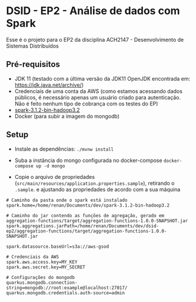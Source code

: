 # DSID - EP2 - Análise de dados com Spark

Esse é o projeto para o EP2 da disciplina ACH2147 - Desenvolvimento de Sistemas Distribuídos

## Pré-requisitos
 - JDK 11 (testado com a última versão da JDK11 OpenJDK encontrada em: https://jdk.java.net/archive/)
 - Credenciais de uma conta da AWS (como estamos acessando dados públicos, 
   é necessário apenas um usuário criado para autenticação. Não é feito nenhum tipo de cobrança com os testes do EP)
 - [spark-3.1.2-bin-hadoop3.2](https://spark.apache.org/downloads.html)
 - Docker (para subir a imagem do mongodb)

## Setup
- Instale as dependências:
`./mvnw install`
  
- Suba a instância do mongo configurada no docker-compose
`docker-compose up -d mongo`

- Copie o arquivo de propriedades (`src/main/resources/application.properties.sample`), retirando o `.sample`.
  e ajustando as propriedades de acordo com a sua máquina
```
# Caminho da pasta onde o spark está instalado
spark.home=/home/renan/Documents/dev/spark-3.1.2-bin-hadoop3.2

# Caminho do jar contendo as funções de agregação, gerado em aggregation-functions/target/aggregation-functions-1.0.0-SNAPSHOT.jar
spark.aggregations.jarPath=/home/renan/Documents/dev/dsid-ep2/aggregation-functions/target/aggregation-functions-1.0.0-SNAPSHOT.jar

spark.datasource.baseUrl=s3a://aws-gsod

# Credenciais da AWS
spark.aws.access.key=MY_KEY
spark.aws.secret.key=MY_SECRET

# Configurações do mongodb
quarkus.mongodb.connection-string=mongodb://root:example@localhost:27017/
quarkus.mongodb.credentials.auth-source=admin
```
